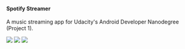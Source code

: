 #### Spotify Streamer

A music streaming app for Udacity's Android Developer Nanodegree (Project 1).

![](https://www.dropbox.com/s/c1ir25c7fw41l3i/Screenshot_2015-09-01-08-03-16.png?dl=0)
![](https://www.dropbox.com/s/ke7eoky9trphx5b/Screenshot_2015-09-01-08-04-07.png?dl=0)
![](https://www.dropbox.com/s/96egs7xvqomxg2u/Screenshot_2015-09-01-08-14-02.png?dl=0)
